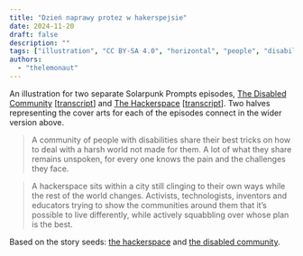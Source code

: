 ```yaml
---
title: "Dzień naprawy protez w hakerspejsie"
date: 2024-11-20
draft: false
description: ""
tags: ["illustration", "CC BY-SA 4.0", "horizontal", "people", "disability", "technology", "library", "economy", "cooperation"]
authors:
  - "thelemonaut"
---
```


An illustration for two separate Solarpunk Prompts episodes, [The Disabled Community](https://podcast.tomasino.org/@SolarpunkPrompts/episodes/the-disabled-community) [[transcript](https://wiki.tomasino.org/writing/Solarpunk-Prompts---The-Disabled-Community)] and [The Hackerspace](https://podcast.tomasino.org/@SolarpunkPrompts/episodes/the-hackerspace) [[transcript](https://wiki.tomasino.org/writing/Solarpunk-Prompts---The-Hackerspace)]. Two halves representing the cover arts for each of the episodes connect in the wider version above.

> A community of people with disabilities share their best tricks on how to deal with a harsh world not made for them. A lot of what they share remains unspoken, for every one knows the pain and the challenges they face.

> A hackerspace sits within a city still clinging to their own ways while the rest of the world changes. Activists, technologists, inventors and educators trying to show the communities around them that it’s possible to live differently, while actively squabbling over whose plan is the best.

Based on the story seeds: [the hackerspace](/seeds/the-hackerspace) and [the disabled community](/seeds/the-disabled-community).
